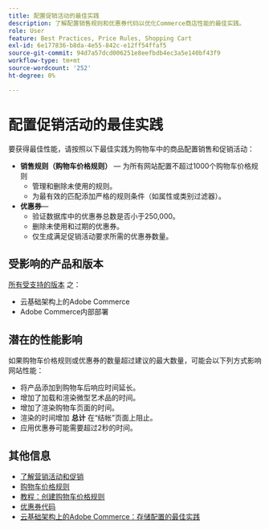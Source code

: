 ```yaml
---
title: 配置促销活动的最佳实践
description: 了解配置销售规则和优惠券代码以优化Commerce商店性能的最佳实践。
role: User
feature: Best Practices, Price Rules, Shopping Cart
exl-id: 6e177836-b8da-4e55-842c-e12ff54ffaf5
source-git-commit: 94d7a57dcd006251e8eefbdb4ec3a5e140bf43f9
workflow-type: tm+mt
source-wordcount: '252'
ht-degree: 0%

---
```


# 配置促销活动的最佳实践

要获得最佳性能，请按照以下最佳实践为购物车中的商品配置销售和促销活动：

- **销售规则（购物车价格规则）** — 为所有网站配置不超过1000个购物车价格规则
   - 管理和删除未使用的规则。
   - 为最有效的匹配添加严格的规则条件（如属性或类别过滤器）。
- **优惠券**—
   - 验证数据库中的优惠券总数是否小于250,000。
   - 删除未使用和过期的优惠券。
   - 仅生成满足促销活动要求所需的优惠券数量。

## 受影响的产品和版本

[所有受支持的版本](../../../release/versions.md) 之：

- 云基础架构上的Adobe Commerce
- Adobe Commerce内部部署

## 潜在的性能影响

如果购物车价格规则或优惠券的数量超过建议的最大数量，可能会以下列方式影响网站性能：

- 将产品添加到购物车后响应时间延长。
- 增加了加载和渲染微型艺术品的时间。
- 增加了渲染购物车页面的时间。
- 渲染的时间增加 **总计** 在“结帐”页面上阻止。
- 应用优惠券可能需要超过2秒的时间。

## 其他信息

- [了解营销活动和促销](https://devdocs.magento.com/cloud/configure/configure-best-practices.html#campaigns)
- [购物车价格规则](https://experienceleague.adobe.com/docs/commerce-admin/marketing/promotions/cart-rules/price-rules-cart.html)
- [教程：创建购物车价格规则](https://experienceleague.adobe.com/docs/commerce-learn/tutorials/marketing/cart-price-rules.html)
- [优惠券代码](https://experienceleague.adobe.com/docs/commerce-admin/marketing/promotions/cart-rules/price-rules-cart-coupon.html)
- [云基础架构上的Adobe Commerce：存储配置的最佳实践](https://devdocs.magento.com/cloud/configure/configure-best-practices.html)

